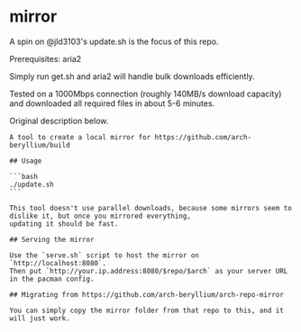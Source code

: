 # mirror

A spin on @jld3103's update.sh is the focus of this repo. 

Prerequisites: aria2

Simply run get.sh and aria2 will handle bulk downloads efficiently.

Tested on a 1000Mbps connection (roughly 140MB/s download capacity) and downloaded all required files in about 5-6 minutes.

Original description below.

~~~~~~~~~~~~~~~~~~~~~~~~~~~~~~~~~~~~~~~~~~~~~~~~~~~~~~~~~~~~~~~~~~~~~~~~~~~~~~~~~~~~~~~~~~~~~~~~~
A tool to create a local mirror for https://github.com/arch-beryllium/build

## Usage

```bash
./update.sh
```

This tool doesn't use parallel downloads, because some mirrors seem to dislike it, but once you mirrored everything,
updating it should be fast.

## Serving the mirror

Use the `serve.sh` script to host the mirror on `http://localhost:8080`.  
Then put `http://your.ip.address:8080/$repo/$arch` as your server URL in the pacman config.

## Migrating from https://github.com/arch-beryllium/arch-repo-mirror

You can simply copy the mirror folder from that repo to this, and it will just work.
